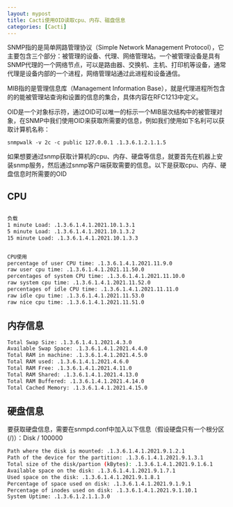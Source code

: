 ```yaml
---
layout: mypost
title: Cacti使用OID读取cpu、内存、磁盘信息
categories: [Cacti]
---
```


SNMP指的是简单网路管理协议（Simple Network Management Protocol），它主要包含三个部分：被管理的设备、代理、网络管理站。一个被管理设备是具有SNMP代理的一个网络节点，可以是路由器、交换机、主机、打印机等设备，通常代理是设备内部的一个进程，网络管理站通过此进程和设备通信。

MIB指的是管理信息库（Management Information Base），就是代理进程所包含的的能被管理站查询和设置的信息的集合，具体内容在RFC1213中定义。

OID是一个对象标示符，通过OID可以唯一的标示一个MIB层次结构中的被管理对象，在SNMP中我们使用OID来获取所需要的信息，例如我们使用如下名利可以获取计算机名称：

    snmpwalk -v 2c -c public 127.0.0.1 .1.3.6.1.2.1.1.5

如果想要通过snmp获取计算机的cpu、内存、硬盘等信息，就要首先在机器上安装snmp服务，然后通过snmp客户端获取需要的信息。以下是获取cpu、内存、硬盘信息时所需要的OID

## CPU

```bash

负载
1 minute Load: .1.3.6.1.4.1.2021.10.1.3.1
5 minute Load: .1.3.6.1.4.1.2021.10.1.3.2
15 minute Load: .1.3.6.1.4.1.2021.10.1.3.3


CPU使用
percentage of user CPU time: .1.3.6.1.4.1.2021.11.9.0
raw user cpu time: .1.3.6.1.4.1.2021.11.50.0
percentages of system CPU time: .1.3.6.1.4.1.2021.11.10.0
raw system cpu time: .1.3.6.1.4.1.2021.11.52.0
percentages of idle CPU time: .1.3.6.1.4.1.2021.11.11.0
raw idle cpu time: .1.3.6.1.4.1.2021.11.53.0
raw nice cpu time: .1.3.6.1.4.1.2021.11.51.0
```

## 内存信息

```bash
Total Swap Size: .1.3.6.1.4.1.2021.4.3.0
Available Swap Space: .1.3.6.1.4.1.2021.4.4.0
Total RAM in machine: .1.3.6.1.4.1.2021.4.5.0
Total RAM used: .1.3.6.1.4.1.2021.4.6.0
Total RAM Free: .1.3.6.1.4.1.2021.4.11.0
Total RAM Shared: .1.3.6.1.4.1.2021.4.13.0
Total RAM Buffered: .1.3.6.1.4.1.2021.4.14.0
Total Cached Memory: .1.3.6.1.4.1.2021.4.15.0
```

## 硬盘信息

要获取硬盘信息，需要在snmpd.conf中加入以下信息（假设硬盘只有一个根分区(/)）：Disk / 100000

```bash
Path where the disk is mounted: .1.3.6.1.4.1.2021.9.1.2.1
Path of the device for the partition: .1.3.6.1.4.1.2021.9.1.3.1
Total size of the disk/partion (kBytes): .1.3.6.1.4.1.2021.9.1.6.1
Available space on the disk: .1.3.6.1.4.1.2021.9.1.7.1
Used space on the disk: .1.3.6.1.4.1.2021.9.1.8.1
Percentage of space used on disk: .1.3.6.1.4.1.2021.9.1.9.1
Percentage of inodes used on disk: .1.3.6.1.4.1.2021.9.1.10.1
System Uptime: .1.3.6.1.2.1.1.3.0
```
